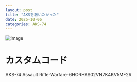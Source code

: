 ```yaml
---
layout: post
title: "AKSを救いたかった"
date: 2025-10-06
categories: AKS-74
---
```


![Image](https://github.com/user-attachments/assets/3bd35383-7605-4854-8b9f-1a449a19e514)

# カスタムコード

AKS-74 Assault Rifle-Warfare-6HORHAS02VN7K4KV5MF2R
